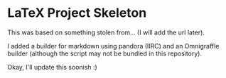 LaTeX Project Skeleton
======================

This was based on something stolen from... (I will add the url later).

I added a builder for markdown using pandora (IIRC) and
an Omnigraffle builder (although the script may not be bundled in this
repository).

Okay, I'll update this soonish :)
